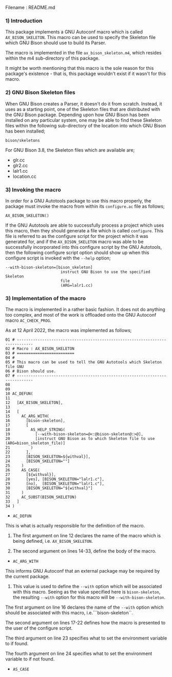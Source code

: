 Filename : README.md


### 1) Introduction

This package implements a GNU Autoconf macro which is called ```AX_BISON_SKELETON```. This macro can
be used to specify the Skeleton file which GNU Bison should use to build its Parser.

The macro is implemented in the file ```ax_bison_skeleton.m4```, which resides within the m4
sub-directory of this package.

It might be worth mentioning that this macro is the sole reason for this package's existence - that
is, this package wouldn't exist if it wasn't for this macro.


### 2) GNU Bison Skeleton files

When GNU Bison creates a Parser, it doesn't do it from scratch. Instead, it uses as a starting
point, one of the Skeleton files that are distributed with the GNU Bison package. Depending upon how
GNU Bison has been installed on any particular system, one may be able to find these Skeleton files
within the following sub-directory of the location into which GNU Bison has been installed;

```
bison/skeletons
```

For GNU Bison 3.8, the Skeleton files which are available are;

- glr.cc
- glr2.cc
- lalr1.cc
- location.cc

### 3) Invoking the macro

In order for a GNU Autotools package to use this macro properly, the package must invoke the macro
from within its ```configure.ac``` file as follows;

```
AX_BISON_SKELETON()
```

If the GNU Autotools are able to successfully process a project which uses this macro, then they
should generate a file which is called ```configure```. This file is referred to as the configure
script for the project which it was generated for, and if the ```AX_BISON_SKELETON``` macro was able
to be successfully incorporated into this configure script by the GNU Autotools, then the
following configure script option should show up when this configure script is invoked with the
```--help``` option;

```
--with-bison-skeleton=[bison_skeleton]
                        instruct GNU Bison to use the specified Skeleton
                        file
                        (ARG=lalr1.cc)
```


### 3) Implementation of the macro

The macro is implemented in a rather basic fashion. It does not do anything too complex, and most of
the work is offloaded onto the GNU Autoconf macro ```AC_CHECK_PROG```.

As at 12 April 2022, the macro was implemented as follows;

```
01 # -----------------------------------------------------------------------------
02 # Macro : AX_BISON_SKELETON
03 # =========================
04 #
05 # This macro can be used to tell the GNU Autotools which Skeleton file GNU
06 # Bison should use.
07 # -----------------------------------------------------------------------------
08 
09 
10 AC_DEFUN(
11 
12   [AX_BISON_SKELETON],
13 
14   [
15     AC_ARG_WITH(
16       [bison-skeleton],
17       [
18         AS_HELP_STRING(
19           [--with-bison-skeleton=@<:@bison-skeleton@:>@],
20           [instruct GNU Bison as to which Skeleton file to use (ARG=bison_skeleton_file)]
21         )
22       ],
23       [BISON_SKELETON=${withval}],
24       [BISON_SKELETON=""]
25     )
26     AS_CASE(
27       [${withval}],
28       [yes], [BISON_SKELETON="lalr1.c"],
29       [no],  [BISON_SKELETON="lalr1.c"],
30       [BISON_SKELETON="${withval}"]
31     )
32     AC_SUBST(BISON_SKELETON)
33   ]
34 )
```

- ```AC_DEFUN```

This is what is actually responsible for the definition of the macro.

1) The first argument on line 12 declares the name of the macro which is being defined, i.e.
```AX_BISON_SKELETON```.

2) The second argument on lines 14-33, define the body of the macro.


- ```AC_ARG_WITH```

This informs GNU Autoconf that an external package may be required by the current package.

1) This value is used to define the ```--with``` option which will be associated with this macro. Seeing as the value specified here is ```bison-skeleton```, the resulting ```--with``` option for this macro will be ```--with-bison-skeleton```.

The first argument on line 16 declares the name of the ```--with``` option which should be associated with this macro, i.e.```bison-skeleton``.

The second argument on lines 17-22 defines how the macro is presented to the user of the configure
script.

The third argument on line 23 specifies what to set the environment variable to if found.

The fourth argument on line 24 specifies what to set the environment variable to if not found.


- ```AS_CASE```



















